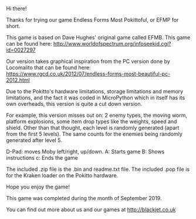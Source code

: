 Hi there!

Thanks for trying our game Endless Forms Most Pokittoful, or EFMP for short.

This game is based on Dave Hughes' original game called EFMB. This game can be found here: http://www.worldofspectrum.org/infoseekid.cgi?id=0027297

Our version takes graphical inspiration from the PC version done by Locomalito that can be found here: https://www.rgcd.co.uk/2012/07/endless-forms-most-beautiful-pc-2012.html

Due to the Pokitto's hardware limitations, storage limitations and memory limitations, and the fact it was coded in MicroPython which in itself has its own overheads, this version is quite a cut down version.

For example, this version misses out on: 2 enemy types, the moving worm, platform explosions, some item drop types like the weights, speed and shield. Other than that thought, each level is randomly generated (apart from the first 5 levels). The same counts for the enemies being randomly generated after level 5.

D-Pad: moves Moby left/right, up/down.
A: Starts game
B: Shows instructions
c: Ends the game

The included .zip file is the .bin and readme.txt file.
The included .pop file is for the Kraken loader on the Pokitto hardware.

Hope you enjoy the game!

This game was completed during the month of September 2019.

You can find out more about us and our games at http://blackjet.co.uk

